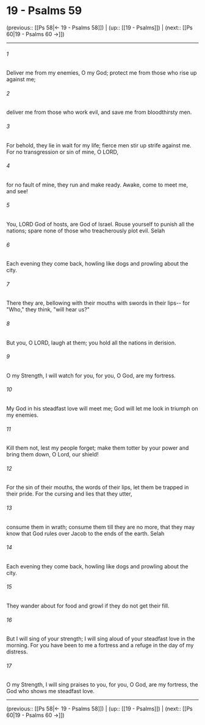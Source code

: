 # 19 - Psalms 59

(previous:: [[Ps 58|← 19 - Psalms 58]]) | (up:: [[19 - Psalms]]) | (next:: [[Ps 60|19 - Psalms 60 →]])

***


###### 1 
Deliver me from my enemies, O my God; protect me from those who rise up against me; 

###### 2 
deliver me from those who work evil, and save me from bloodthirsty men. 

###### 3 
For behold, they lie in wait for my life; fierce men stir up strife against me. For no transgression or sin of mine, O LORD, 

###### 4 
for no fault of mine, they run and make ready. Awake, come to meet me, and see! 

###### 5 
You, LORD God of hosts, are God of Israel. Rouse yourself to punish all the nations; spare none of those who treacherously plot evil. Selah 

###### 6 
Each evening they come back, howling like dogs and prowling about the city. 

###### 7 
There they are, bellowing with their mouths with swords in their lips-- for "Who," they think, "will hear us?" 

###### 8 
But you, O LORD, laugh at them; you hold all the nations in derision. 

###### 9 
O my Strength, I will watch for you, for you, O God, are my fortress. 

###### 10 
My God in his steadfast love will meet me; God will let me look in triumph on my enemies. 

###### 11 
Kill them not, lest my people forget; make them totter by your power and bring them down, O Lord, our shield! 

###### 12 
For the sin of their mouths, the words of their lips, let them be trapped in their pride. For the cursing and lies that they utter, 

###### 13 
consume them in wrath; consume them till they are no more, that they may know that God rules over Jacob to the ends of the earth. Selah 

###### 14 
Each evening they come back, howling like dogs and prowling about the city. 

###### 15 
They wander about for food and growl if they do not get their fill. 

###### 16 
But I will sing of your strength; I will sing aloud of your steadfast love in the morning. For you have been to me a fortress and a refuge in the day of my distress. 

###### 17 
O my Strength, I will sing praises to you, for you, O God, are my fortress, the God who shows me steadfast love.

***

(previous:: [[Ps 58|← 19 - Psalms 58]]) | (up:: [[19 - Psalms]]) | (next:: [[Ps 60|19 - Psalms 60 →]])
